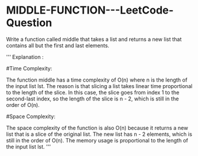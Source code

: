 # MIDDLE-FUNCTION---LeetCode-Question
Write a function called middle that takes a list and returns a new list that contains all but the first and last elements.

'''
Explanation :

#Time Complexity:

The function middle has a time complexity of O(n) where n is the length of the input list lst. 
The reason is that slicing a list takes linear time proportional to the length of the slice. 
In this case, the slice goes from index 1 to the second-last index, so the length of the slice is n - 2, which is still in the order of O(n).

#Space Complexity:

The space complexity of the function is also O(n) because it returns a new list that is a slice of the original list. 
The new list has n - 2 elements, which is still in the order of O(n). 
The memory usage is proportional to the length of the input list lst.
'''
